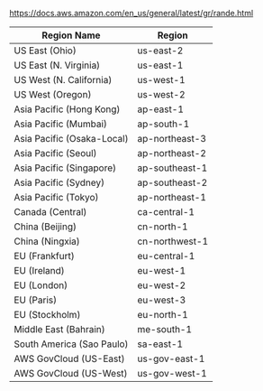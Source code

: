 https://docs.aws.amazon.com/en_us/general/latest/gr/rande.html

| Region Name                | Region         |
| -------------------------- | -------------- |
| US East (Ohio)             | us-east-2      |
| US East (N. Virginia)      | us-east-1      |
| US West (N. California)    | us-west-1      |
| US West (Oregon)           | us-west-2      |
| Asia Pacific (Hong Kong)   | ap-east-1      |
| Asia Pacific (Mumbai)      | ap-south-1     |
| Asia Pacific (Osaka-Local) | ap-northeast-3 |
| Asia Pacific (Seoul)       | ap-northeast-2 |
| Asia Pacific (Singapore)   | ap-southeast-1 |
| Asia Pacific (Sydney)      | ap-southeast-2 |
| Asia Pacific (Tokyo)       | ap-northeast-1 |
| Canada (Central)           | ca-central-1   |
| China (Beijing)            | cn-north-1     |
| China (Ningxia)            | cn-northwest-1 |
| EU (Frankfurt)             | eu-central-1   |
| EU (Ireland)               | eu-west-1      |
| EU (London)                | eu-west-2      |
| EU (Paris)                 | eu-west-3      |
| EU (Stockholm)             | eu-north-1     |
| Middle East (Bahrain)      | me-south-1     |
| South America (Sao Paulo)  | sa-east-1      |
| AWS GovCloud (US-East)     | us-gov-east-1  |
| AWS GovCloud (US-West)     | us-gov-west-1  |
